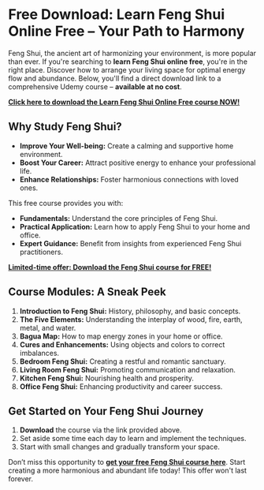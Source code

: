 # Free Download: Learn Feng Shui Online Free – Your Path to Harmony

Feng Shui, the ancient art of harmonizing your environment, is more popular than ever. If you're searching to **learn Feng Shui online free**, you're in the right place. Discover how to arrange your living space for optimal energy flow and abundance. Below, you'll find a direct download link to a comprehensive Udemy course – **available at no cost**.

[**Click here to download the Learn Feng Shui Online Free course NOW!**](https://udemywork.com/learn-feng-shui-online-free)

## Why Study Feng Shui?

*   **Improve Your Well-being:** Create a calming and supportive home environment.
*   **Boost Your Career:** Attract positive energy to enhance your professional life.
*   **Enhance Relationships:** Foster harmonious connections with loved ones.

This free course provides you with:

*   **Fundamentals:** Understand the core principles of Feng Shui.
*   **Practical Application:** Learn how to apply Feng Shui to your home and office.
*   **Expert Guidance:** Benefit from insights from experienced Feng Shui practitioners.

[**Limited-time offer: Download the Feng Shui course for FREE!**](https://udemywork.com/learn-feng-shui-online-free)

## Course Modules: A Sneak Peek

1.  **Introduction to Feng Shui:** History, philosophy, and basic concepts.
2.  **The Five Elements:** Understanding the interplay of wood, fire, earth, metal, and water.
3.  **Bagua Map:** How to map energy zones in your home or office.
4.  **Cures and Enhancements:** Using objects and colors to correct imbalances.
5.  **Bedroom Feng Shui:** Creating a restful and romantic sanctuary.
6.  **Living Room Feng Shui:** Promoting communication and relaxation.
7.  **Kitchen Feng Shui:** Nourishing health and prosperity.
8.  **Office Feng Shui:** Enhancing productivity and career success.

## Get Started on Your Feng Shui Journey

1.  **Download** the course via the link provided above.
2.  Set aside some time each day to learn and implement the techniques.
3.  Start with small changes and gradually transform your space.

Don’t miss this opportunity to **[get your free Feng Shui course here](https://udemywork.com/learn-feng-shui-online-free)**. Start creating a more harmonious and abundant life today! This offer won't last forever.
